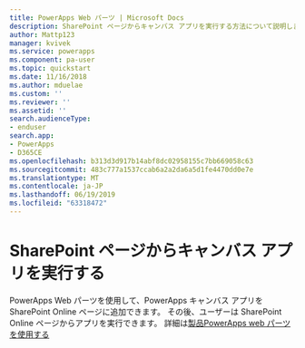 ```yaml
---
title: PowerApps Web パーツ | Microsoft Docs
description: SharePoint ページからキャンバス アプリを実行する方法について説明します。
author: Mattp123
manager: kvivek
ms.service: powerapps
ms.component: pa-user
ms.topic: quickstart
ms.date: 11/16/2018
ms.author: mduelae
ms.custom: ''
ms.reviewer: ''
ms.assetid: ''
search.audienceType:
- enduser
search.app:
- PowerApps
- D365CE
ms.openlocfilehash: b313d3d917b14abf8dc02958155c7bb669058c63
ms.sourcegitcommit: 483c777a1537ccab6a2a2da6a5d1fe4470dd0e7e
ms.translationtype: MT
ms.contentlocale: ja-JP
ms.lasthandoff: 06/19/2019
ms.locfileid: "63318472"
---
```

# <a name="run-a-canvas-app-from-a-sharepoint-page"></a>SharePoint ページからキャンバス アプリを実行する

PowerApps Web パーツを使用して、PowerApps キャンバス アプリを SharePoint Online ページに追加できます。 その後、ユーザーは SharePoint Online ページからアプリを実行できます。 詳細は[製品PowerApps web パーツを使用する](https://support.office.com/article/use-the-powerapps-web-part-6285f05e-e441-408a-99d7-aa688195cd1c?ui=en-US&rs=en-US&ad=US)
